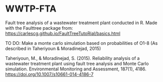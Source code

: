 # WWTP-FTA
Fault tree analysis of a wastewater treatment plant conducted in R. Made with the Faulttree package from: https://carlescg.github.io/FaultTreeTutoRial/basics.html

TO DO: 
 Make a monte carlo simulation based on probabilities of O1-8 (As described in Taheriyoun & Moradinejad, 2015)
 
 Taheriyoun, M., & Moradinejad, S. (2015). Reliability analysis of a wastewater treatment plant using fault tree analysis and Monte Carlo simulation. Environmental Monitoring and Assessment, 187(1), 4186. https://doi.org/10.1007/s10661-014-4186-7
